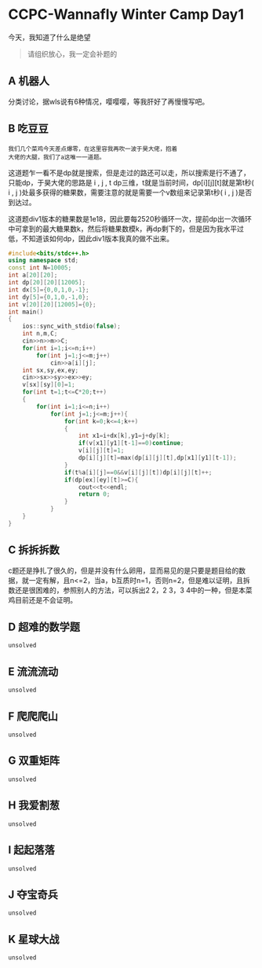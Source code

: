 # CCPC-Wannafly Winter Camp Day1

 今天，我知道了什么是绝望
>请组织放心，我一定会补题的

## A 机器人

分类讨论，据wls说有6种情况，嘤嘤嘤，等我肝好了再慢慢写吧。

## B 吃豆豆

	我们几个菜鸡今天差点爆零，在这里容我再吹一波于昊大佬，抱着
	大佬的大腿，我们了a这唯一一道题。

这道题乍一看不是dp就是搜索，但是走过的路还可以走，所以搜索是行不通了，只能dp，于昊大佬的思路是 i , j , t dp三维，t就是当前时间，dp[i][j][t]就是第t秒( i , j )处最多获得的糖果数，需要注意的就是需要一个v数组来记录第t秒( i , j )是否到达过。

这道题div1版本的糖果数是1e18，因此要每2520秒循环一次，提前dp出一次循环中可拿到的最大糖果数k，然后将糖果数模k，再dp剩下的，但是因为我水平过低，不知道该如何dp，因此div1版本我真的做不出来。

```c++
#include<bits/stdc++.h>
using namespace std;
const int N=10005;
int a[20][20];
int dp[20][20][12005];
int dx[5]={0,0,1,0,-1};
int dy[5]={0,1,0,-1,0};
int v[20][20][12005]={0};
int main()
{
	ios::sync_with_stdio(false);
	int n,m,C;
	cin>>n>>m>>C;
	for(int i=1;i<=n;i++)
		for(int j=1;j<=m;j++)
			cin>>a[i][j];
	int sx,sy,ex,ey;
	cin>>sx>>sy>>ex>>ey;
	v[sx][sy][0]=1;
	for(int t=1;t<=C*20;t++)
	{
		for(int i=1;i<=n;i++)
			for(int j=1;j<=m;j++){
				for(int k=0;k<=4;k++)
				{
					int x1=i+dx[k],y1=j+dy[k];
					if(v[x1][y1][t-1]==0)continue;
					v[i][j][t]=1;
					dp[i][j][t]=max(dp[i][j][t],dp[x1][y1][t-1]);
				}
				if(t%a[i][j]==0&&v[i][j][t])dp[i][j][t]++;
				if(dp[ex][ey][t]>=C){
					cout<<t<<endl;
					return 0;
				}
			}
	}
}
```

## C 拆拆拆数

c题还是挣扎了很久的，但是并没有什么卵用，显而易见的是只要是题目给的数据，就一定有解，且n<=2，当a，b互质时n=1，否则n=2，但是难以证明，且拆数还是很困难的，参照别人的方法，可以拆出2 2，2 3，3 4中的一种，但是本菜鸡目前还是不会证明。

## D 超难的数学题

	unsolved

## E 流流流动

	unsolved

## F 爬爬爬山

	unsolved

## G 双重矩阵

	unsolved

## H 我爱割葱

	unsolved

## I 起起落落

	unsolved
	
## J 夺宝奇兵

	unsolved

## K 星球大战

	unsolved

